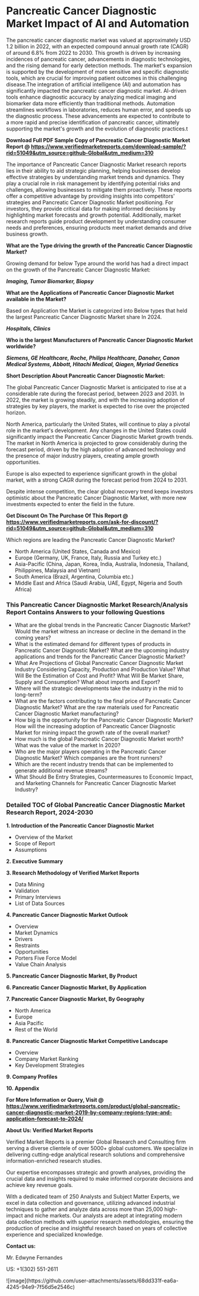 <h1>Pancreatic Cancer Diagnostic Market Impact of AI and Automation</h1>The pancreatic cancer diagnostic market was valued at approximately USD 1.2 billion in 2022, with an expected compound annual growth rate (CAGR) of around 6.8% from 2022 to 2030. This growth is driven by increasing incidences of pancreatic cancer, advancements in diagnostic technologies, and the rising demand for early detection methods. The market's expansion is supported by the development of more sensitive and specific diagnostic tools, which are crucial for improving patient outcomes in this challenging disease.The integration of artificial intelligence (AI) and automation has significantly impacted the pancreatic cancer diagnostic market. AI-driven tools enhance diagnostic accuracy by analyzing medical imaging and biomarker data more efficiently than traditional methods. Automation streamlines workflows in laboratories, reduces human error, and speeds up the diagnostic process. These advancements are expected to contribute to a more rapid and precise identification of pancreatic cancer, ultimately supporting the market's growth and the evolution of diagnostic practices.t</p><p id="" class=""><strong>Download Full PDF Sample Copy of Pancreatic Cancer Diagnostic Market Report @ <a href="https://www.verifiedmarketreports.com/download-sample/?rid=51049&utm_source=github-Global&utm_medium=310" target="_blank">https://www.verifiedmarketreports.com/download-sample/?rid=51049&utm_source=github-Global&utm_medium=310</a></strong></p><p>The importance of&nbsp;Pancreatic Cancer Diagnostic Market research reports lies in their ability to aid strategic planning, helping businesses develop effective strategies by understanding market trends and dynamics. They play a crucial role in risk management by identifying potential risks and challenges, allowing businesses to mitigate them proactively. These reports offer a competitive advantage by providing insights into competitors' strategies and Pancreatic Cancer Diagnostic Market positioning. For investors, they provide critical data for making informed decisions by highlighting market forecasts and growth potential. Additionally, market research reports guide product development by understanding consumer needs and preferences, ensuring products meet market demands and drive business growth.</p><p><strong>What are the&nbsp;Type driving the growth of the Pancreatic Cancer Diagnostic Market?</strong></p><p id="" class="">Growing demand for below Type around the world has had a direct impact on the growth of the Pancreatic Cancer Diagnostic Market:</p><em><strong>Imaging, Tumor Biomarker, Biopsy</strong></em></p><strong>What are the&nbsp;Applications&nbsp;of Pancreatic Cancer Diagnostic Market available in the Market?</strong></p><p id="" class="">Based on Application the Market is categorized into Below types that held the largest Pancreatic Cancer Diagnostic Market share In 2024.</p><em><strong>Hospitals, Clinics</strong></em></p><strong>Who is the largest Manufacturers of Pancreatic Cancer Diagnostic Market worldwide?</strong></p><p><em><strong>Siemens, GE Healthcare, Roche, Philips Healthcare, Danaher, Canon Medical Systems, Abbott, Hitachi Medical, Qiagen, Myriad Genetics</strong></em></p><p id="" class=""><strong>Short Description About Pancreatic Cancer Diagnostic Market:</strong></p><p>The global Pancreatic Cancer Diagnostic Market is anticipated to rise at a considerable rate during the forecast period, between 2023 and 2031. In 2022, the market is growing steadily, and with the increasing adoption of strategies by key players, the market is expected to rise over the projected horizon.</p><p>North America, particularly the United States, will continue to play a pivotal role in the market's development. Any changes in the United States could significantly impact the Pancreatic Cancer Diagnostic Market growth trends. The market in North America is projected to grow considerably during the forecast period, driven by the high adoption of advanced technology and the presence of major industry players, creating ample growth opportunities.</p><p>Europe is also expected to experience significant growth in the global market, with a strong CAGR during the forecast period from 2024 to 2031.</p><p>Despite intense competition, the clear global recovery trend keeps investors optimistic about the Pancreatic Cancer Diagnostic Market, with more new investments expected to enter the field in the future.</p><p id="" class=""><strong>Get Discount On The Purchase Of This Report @ <a href="https://www.verifiedmarketreports.com/ask-for-discount/?rid=51049&utm_source=github-Global&utm_medium=310" target="_blank">https://www.verifiedmarketreports.com/ask-for-discount/?rid=51049&utm_source=github-Global&utm_medium=310</a></strong></p>Which regions are leading the Pancreatic Cancer Diagnostic Market?</p><ul><li>North America (United States, Canada and Mexico)</li><li>Europe (Germany, UK, France, Italy, Russia and Turkey etc.)</li><li>Asia-Pacific (China, Japan, Korea, India, Australia, Indonesia, Thailand, Philippines, Malaysia and Vietnam)</li><li>South America (Brazil, Argentina, Columbia etc.)</li><li>Middle East and Africa (Saudi Arabia, UAE, Egypt, Nigeria and South Africa)</li></ul><h3 id="" class="">This Pancreatic Cancer Diagnostic Market Research/Analysis Report Contains Answers to your following Questions</h3><ul><li>What are the global trends in the Pancreatic Cancer Diagnostic Market? Would the market witness an increase or decline in the demand in the coming years?</li><li>What is the estimated demand for different types of products in Pancreatic Cancer Diagnostic Market? What are the upcoming industry applications and trends for the Pancreatic Cancer Diagnostic Market?</li><li>What Are Projections of Global Pancreatic Cancer Diagnostic Market Industry Considering Capacity, Production and Production Value? What Will Be the Estimation of Cost and Profit? What Will Be Market Share, Supply and Consumption? What about imports and Export?</li><li>Where will the strategic developments take the industry in the mid to long-term?</li><li>What are the factors contributing to the final price of Pancreatic Cancer Diagnostic Market? What are the raw materials used for Pancreatic Cancer Diagnostic Market manufacturing?</li><li>How big is the opportunity for the Pancreatic Cancer Diagnostic Market? How will the increasing adoption of Pancreatic Cancer Diagnostic Market for mining impact the growth rate of the overall market?</li><li>How much is the global Pancreatic Cancer Diagnostic Market worth? What was the value of the market In 2020?</li><li>Who are the major players operating in the Pancreatic Cancer Diagnostic Market? Which companies are the front runners?</li><li>Which are the recent industry trends that can be implemented to generate additional revenue streams?</li><li>What Should Be Entry Strategies, Countermeasures to Economic Impact, and Marketing Channels for Pancreatic Cancer Diagnostic Market Industry?</li></ul><h3 id="" class="">Detailed TOC of Global Pancreatic Cancer Diagnostic Market Research Report, 2024-2030</h3><p id="" class=""><strong>1. Introduction of the Pancreatic Cancer Diagnostic Market</strong></p><ul><li>Overview of the Market</li><li>Scope of Report</li><li>Assumptions</li></ul><p id="" class=""><strong>2. Executive Summary</strong></p><p id="" class=""><strong>3. Research Methodology of Verified Market Reports</strong></p><ul><li>Data Mining</li><li>Validation</li><li>Primary Interviews</li><li>List of Data Sources</li></ul><p id="" class=""><strong>4. Pancreatic Cancer Diagnostic Market Outlook</strong></p><ul><li>Overview</li><li>Market Dynamics</li><li>Drivers</li><li>Restraints</li><li>Opportunities</li><li>Porters Five Force Model</li><li>Value Chain Analysis</li></ul><p id="" class=""><strong>5. Pancreatic Cancer Diagnostic Market, By Product</strong></p><p id="" class=""><strong>6. Pancreatic Cancer Diagnostic Market, By Application</strong></p><p id="" class=""><strong>7. Pancreatic Cancer Diagnostic Market, By Geography</strong></p><ul><li>North America</li><li>Europe</li><li>Asia Pacific</li><li>Rest of the World</li></ul><p id="" class=""><strong>8. Pancreatic Cancer Diagnostic Market Competitive Landscape</strong></p><ul><li>Overview</li><li>Company Market Ranking</li><li>Key Development Strategies</li></ul><p id="" class=""><strong>9. Company Profiles</strong></p><p id="" class=""><strong>10. Appendix</strong></p><p id="" class=""><strong>For More Information or Query, Visit @ <a href="https://www.verifiedmarketreports.com/product/global-pancreatic-cancer-diagnostic-market-2019-by-company-regions-type-and-application-forecast-to-2024/" target="_blank">https://www.verifiedmarketreports.com/product/global-pancreatic-cancer-diagnostic-market-2019-by-company-regions-type-and-application-forecast-to-2024/</a></strong></p><p id="" class=""><strong>About Us: Verified Market Reports</strong></p><p id="" class="">Verified Market Reports is a premier Global Research and Consulting firm serving a diverse clientele of over 5000+ global customers. We specialize in delivering cutting-edge analytical research solutions and comprehensive information-enriched research studies.</p><p id="" class="">Our expertise encompasses strategic and growth analyses, providing the crucial data and insights required to make informed corporate decisions and achieve key revenue goals.</p><p id="" class="">With a dedicated team of 250 Analysts and Subject Matter Experts, we excel in data collection and governance, utilizing advanced industrial techniques to gather and analyze data across more than 25,000 high-impact and niche markets. Our analysts are adept at integrating modern data collection methods with superior research methodologies, ensuring the production of precise and insightful research based on years of collective experience and specialized knowledge.</p><p id="" class=""><strong>Contact us:</strong></p><p id="" class="">Mr. Edwyne Fernandes</p><p id="" class="">US: +1(302) 551-2611</p>
![image](https://github.com/user-attachments/assets/68dd331f-ea6a-4245-94e9-7f56d5e2546c)
